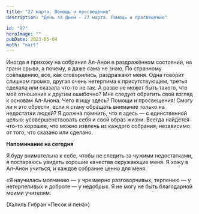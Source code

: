 ```yaml
---
title: "27 марта. Помощь и просвещение"
description: "День за Днем - 27 марта. Помощь и просвещение"

id: "87"
heroImage: ""
pubDate: 2023-05-04
moth: "mart"
---
```


Иногда я прихожу на собрания Ал-Анон в раздражённом состоянии, на грани срыва,
а почему, я даже сама не знаю. По странному совпадению, все, как сговорились,
раздражают меня. Одна говорит слишком громко, другая очень нетерпима к
присутствующим, третья сделала или сказала что-то не так. А разве не может
быть такого, что моё отношение к другим ошибочно? Мне следует обратить свой
взгляд к основам Ал-Анона. Чего я ищу здесь? Помощи и просвещения! Смогу ли я
это обрести, если я стану обращать внимание только на недостатки людей? Я
должна помнить, что я здесь — с единственной целью: усовершенствовать себя и
свой образ жизни. Всегда найдётся что-то хорошее, что можно извлечь из каждого
собрания, независимо от того, что сказано или сделано.

**Напоминание на сегодня**

Я буду внимательна к себе, чтобы не следить за чужими недостатками, я
постараюсь увидеть хорошие качества окружающих меня. Я хожу в Ал-Анон учиться,
и каждое собрание ценно для меня.

«Я научилась молчанию — у чрезмерно разговорчивых; терпению — у нетерпеливых и
доброте — у недобрых. Я не могу не быть благодарной моими учителям.

(Халиль Гибран «Песок и пена»)
